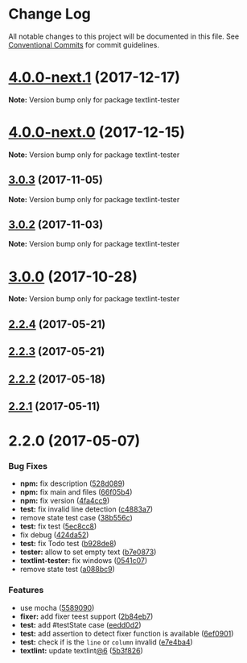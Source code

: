 # Change Log

All notable changes to this project will be documented in this file.
See [Conventional Commits](https://conventionalcommits.org) for commit guidelines.

<a name="4.0.0-next.1"></a>
# [4.0.0-next.1](https://github.com/textlint/textlint/compare/textlint-tester@4.0.0-next.0...textlint-tester@4.0.0-next.1) (2017-12-17)




**Note:** Version bump only for package textlint-tester

<a name="4.0.0-next.0"></a>
# [4.0.0-next.0](https://github.com/textlint/textlint/compare/textlint-tester@3.0.3...textlint-tester@4.0.0-next.0) (2017-12-15)




**Note:** Version bump only for package textlint-tester

<a name="3.0.3"></a>
## [3.0.3](https://github.com/textlint/textlint/compare/textlint-tester@3.0.2...textlint-tester@3.0.3) (2017-11-05)




**Note:** Version bump only for package textlint-tester

<a name="3.0.2"></a>
## [3.0.2](https://github.com/textlint/textlint/compare/textlint-tester@3.0.1...textlint-tester@3.0.2) (2017-11-03)




**Note:** Version bump only for package textlint-tester

<a name="3.0.0"></a>
# [3.0.0](https://github.com/textlint/textlint/compare/textlint-tester@3.0.0-beta.1...textlint-tester@3.0.0) (2017-10-28)




**Note:** Version bump only for package textlint-tester

<a name="2.2.4"></a>
## [2.2.4](https://github.com/textlint/textlint/compare/textlint-tester@2.2.3...textlint-tester@2.2.4) (2017-05-21)




<a name="2.2.3"></a>
## [2.2.3](https://github.com/textlint/textlint/compare/textlint-tester@2.2.2...textlint-tester@2.2.3) (2017-05-21)




<a name="2.2.2"></a>
## [2.2.2](https://github.com/textlint/textlint/compare/textlint-tester@2.2.1...textlint-tester@2.2.2) (2017-05-18)




<a name="2.2.1"></a>
## [2.2.1](https://github.com/textlint/textlint/compare/textlint-tester@2.2.0...textlint-tester@2.2.1) (2017-05-11)




<a name="2.2.0"></a>
# 2.2.0 (2017-05-07)


### Bug Fixes

* **npm:** fix description ([528d089](https://github.com/textlint/textlint/commit/528d089))
* **npm:** fix main and files ([66f05b4](https://github.com/textlint/textlint/commit/66f05b4))
* **npm:** fix version ([4fa4cc9](https://github.com/textlint/textlint/commit/4fa4cc9))
* **test:** fix invalid line detection ([c4883a7](https://github.com/textlint/textlint/commit/c4883a7))
* remove state test case ([38b556c](https://github.com/textlint/textlint/commit/38b556c))
* **test:** fix test ([5ec8cc8](https://github.com/textlint/textlint/commit/5ec8cc8))
* fix debug ([424da52](https://github.com/textlint/textlint/commit/424da52))
* **test:** fix Todo test ([b928de8](https://github.com/textlint/textlint/commit/b928de8))
* **tester:** allow to set empty text ([b7e0873](https://github.com/textlint/textlint/commit/b7e0873))
* **textlint-tester:** fix windows ([0541c07](https://github.com/textlint/textlint/commit/0541c07))
* remove state test ([a088bc9](https://github.com/textlint/textlint/commit/a088bc9))


### Features

* use mocha ([5589090](https://github.com/textlint/textlint/commit/5589090))
* **fixer:** add fixer teest support ([2b84eb7](https://github.com/textlint/textlint/commit/2b84eb7))
* **test:** add #testState case ([eedd0d2](https://github.com/textlint/textlint/commit/eedd0d2))
* **test:** add assertion to detect fixer function is available ([6ef0901](https://github.com/textlint/textlint/commit/6ef0901))
* **test:** check if is the `line` or `column` invalid ([e7e4ba4](https://github.com/textlint/textlint/commit/e7e4ba4))
* **textlint:** update textlint[@6](https://github.com/6) ([5b3f826](https://github.com/textlint/textlint/commit/5b3f826))
